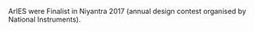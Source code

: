 ---
---

ArIES were Finalist in Niyantra 2017 (annual design contest organised by National Instruments).